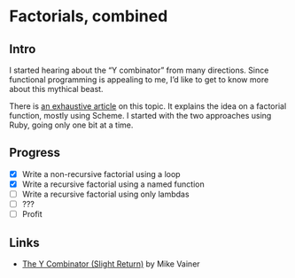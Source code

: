 # Factorials, combined #

## Intro ##

I started hearing about the “Y combinator” from many directions. Since functional programming is appealing to me, I’d like to get to know more about this mythical beast.

There is [an exhaustive article][link] on this topic. It explains the idea on a factorial function, mostly using Scheme. I started with the two approaches using Ruby, going only one bit at a time.

## Progress ##

* [x] Write a non-recursive factorial using a loop
* [x] Write a recursive factorial using a named function
* [ ] Write a recursive factorial using only lambdas
* [ ] ???
* [ ] Profit

## Links ##

* [The Y Combinator (Slight Return)][link] by Mike Vainer

[link]: https://mvanier.livejournal.com/2897.html